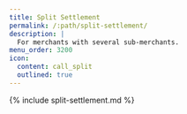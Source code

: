 ```yaml
---
title: Split Settlement
permalink: /:path/split-settlement/
description: |
  For merchants with several sub-merchants.
menu_order: 3200
icon:
  content: call_split
  outlined: true
---
```


{% include split-settlement.md %}
